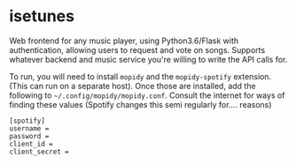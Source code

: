 # isetunes
Web frontend for any music player, using Python3.6/Flask with authentication, allowing users to request and vote on 
songs. Supports whatever backend and music service you're willing to write the API calls for.

To run, you will need to install `mopidy` and the `mopidy-spotify` extension. 
(This can run on a separate host).
Once those are installed, add the following to `~/.config/mopidy/mopidy.conf`.
Consult the internet for ways of finding these values (Spotify changes this semi regularly
for.... reasons)

```config
[spotify]
username = 
password = 
client_id = 
client_secret = 
```

